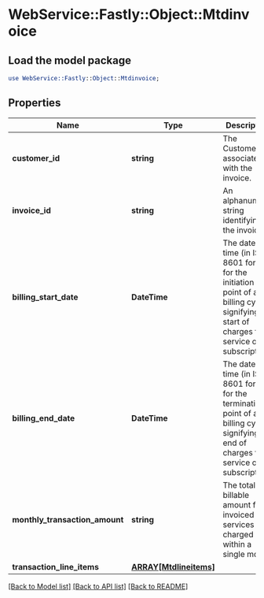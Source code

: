 # WebService::Fastly::Object::Mtdinvoice

## Load the model package
```perl
use WebService::Fastly::Object::Mtdinvoice;
```

## Properties
Name | Type | Description | Notes
------------ | ------------- | ------------- | -------------
**customer_id** | **string** | The Customer ID associated with the invoice. | [optional] 
**invoice_id** | **string** | An alphanumeric string identifying the invoice. | [optional] 
**billing_start_date** | **DateTime** | The date and time (in ISO 8601 format) for the initiation point of a billing cycle, signifying the start of charges for a service or subscription. | [optional] 
**billing_end_date** | **DateTime** | The date and time (in ISO 8601 format) for the termination point of a billing cycle, signifying the end of charges for a service or subscription. | [optional] 
**monthly_transaction_amount** | **string** | The total billable amount for invoiced services charged within a single month. | [optional] 
**transaction_line_items** | [**ARRAY[Mtdlineitems]**](Mtdlineitems.md) |  | [optional] 

[[Back to Model list]](../README.md#documentation-for-models) [[Back to API list]](../README.md#documentation-for-api-endpoints) [[Back to README]](../README.md)


